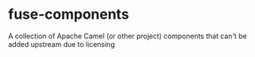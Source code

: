 # fuse-components
A collection of Apache Camel (or other project) components that can't be added upstream due to licensing

